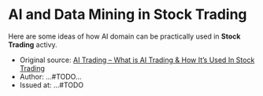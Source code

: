 
# AI and Data Mining in Stock Trading

Here are some ideas of how AI domain can be practically used in **Stock Trading** activy.

* Original source: [AI Trading – What is AI Trading & How It’s Used In Stock Trading](https://www.nasdaq.com/articles/ai-trading-what-is-ai-trading-how-its-used-in-stock-trading)
* Author: ...#TODO...
* Issued at: ...#TODO



